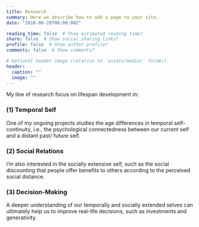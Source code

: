 ```yaml
---
title: Research
summary: Here we describe how to add a page to your site.
date: "2018-06-28T00:00:00Z"

reading_time: false  # Show estimated reading time?
share: false  # Show social sharing links?
profile: false  # Show author profile?
comments: false  # Show comments?

# Optional header image (relative to `assets/media/` folder).
header:
  caption: ""
  image: ""
---
```


My line of research focus on lifespan development in:

### (1) Temporal Self
One of my ongoing projects studies the age differences in temporal self-continuity, i.e., the psychological connectedness between our current self and a distant past/ future self. 

### (2) Social Relations
I’m also interested in the socially extensive self, such as the social discounting that people offer benefits to others according to the perceived social distance. 

### (3) Decision-Making
A deeper understanding of our temporally and socially extended selves can ultimately help us to improve real-life decisions, such as investments and generativity. 
